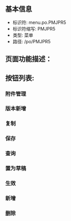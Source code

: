 
## 基本信息

- 标识符: menu.po.PMJPR5
- 标识符缩写: PMJPR5
- 类型: 菜单
- 路径: /po/PMJPR5

## 页面功能描述：





## 按钮列表:


### 附件管理



### 版本新增



### 复制



### 保存



### 查询



### 置为草稿



### 生效



### 新增



### 删除


